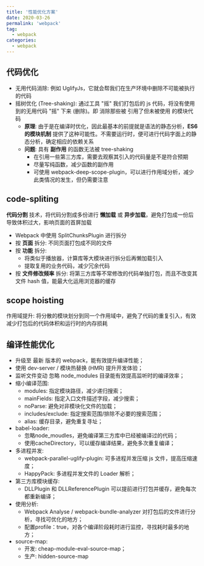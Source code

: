 ```yaml
---
title: '性能优化方案'
date: 2020-03-26
permalink: 'webpack'
tag:
  - webpack
categories:
  - webpack
---
```


## 代码优化

- 无用代码消除: 例如 UglifyJs，它就会帮我们在生产环境中删除不可能被执行的代码
- 摇树优化 (Tree-shaking): 通过工具 "摇" 我们打包后的 js 代码，将没有使用到的无用代码 "摇" 下来 (删除)。即 消除那些被 引用了但未被使用 的模块代码
  - **原理**: 由于是在编译时优化，因此最基本的前提就是语法的静态分析，**ES6的模块机制** 提供了这种可能性。不需要运行时，便可进行代码字面上的静态分析，确定相应的依赖关系
  - **问题**: 具有 **副作用** 的函数无法被 tree-shaking
    - 在引用一些第三方库，需要去观察其引入的代码量是不是符合预期
    - 尽量写纯函数，减少函数的副作用
    - 可使用 webpack-deep-scope-plugin，可以进行作用域分析，减少此类情况的发生，但仍需要注意

## code-spliting

**代码分割** 技术，将代码分割成多份进行 **懒加载** 或 **异步加载**，避免打包成一份后导致体积过大，影响页面的首屏加载

- Webpack 中使用 SplitChunksPlugin 进行拆分
- 按 **页面** 拆分: 不同页面打包成不同的文件
- 按 **功能** 拆分:
  - 将类似于播放器，计算库等大模块进行拆分后再懒加载引入
  - 提取复用的业务代码，减少冗余代码
- 按 **文件修改频率** 拆分: 将第三方库等不常修改的代码单独打包，而且不改变其文件 hash 值，能最大化运用浏览器的缓存

## scope hoisting

作用域提升: 将分散的模块划分到同一个作用域中，避免了代码的重复引入，有效减少打包后的代码体积和运行时的内存损耗

## 编译性能优化

- 升级至 最新 版本的 webpack，能有效提升编译性能；
- 使用 dev-server / 模块热替换 (HMR) 提升开发体验；
- 监听文件变动 忽略 node_modules 目录能有效提高监听时的编译效率；
- 缩小编译范围:
  - modules: 指定模块路径，减少递归搜索；
  - mainFields: 指定入口文件描述字段，减少搜索；
  - noParse: 避免对非模块化文件的加载；
  - includes/exclude: 指定搜索范围/排除不必要的搜索范围；
  - alias: 缓存目录，避免重复寻址；
- babel-loader:
  - 忽略node_moudles，避免编译第三方库中已经被编译过的代码；
  - 使用cacheDirectory，可以缓存编译结果，避免多次重复编译；
- 多进程并发:
  - webpack-parallel-uglify-plugin: 可多进程并发压缩 js 文件，提高压缩速度；
  - HappyPack: 多进程并发文件的 Loader 解析；
- 第三方库模块缓存:
  - DLLPlugin 和 DLLReferencePlugin 可以提前进行打包并缓存，避免每次都重新编译；
- 使用分析:
  - Webpack Analyse / webpack-bundle-analyzer 对打包后的文件进行分析，寻找可优化的地方；
  - 配置profile：true，对各个编译阶段耗时进行监控，寻找耗时最多的地方；
- source-map:
  - 开发: cheap-module-eval-source-map；
  - 生产: hidden-source-map
